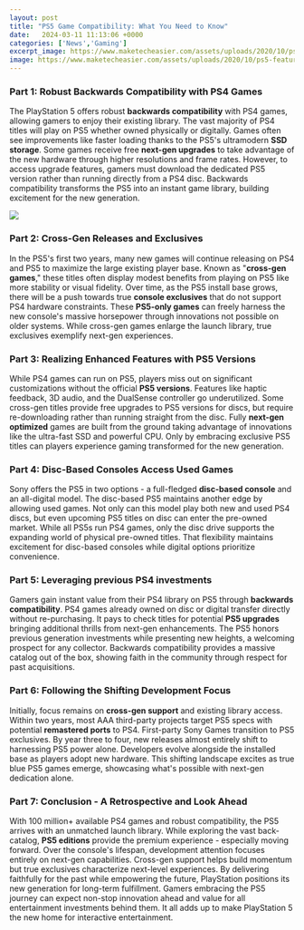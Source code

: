 ```yaml
---
layout: post
title: "PS5 Game Compatibility: What You Need to Know"
date:   2024-03-11 11:13:06 +0000
categories: ['News','Gaming']
excerpt_image: https://www.maketecheasier.com/assets/uploads/2020/10/ps5-feature.jpg
image: https://www.maketecheasier.com/assets/uploads/2020/10/ps5-feature.jpg
---
```


### Part 1: Robust Backwards Compatibility with PS4 Games
The PlayStation 5 offers robust **backwards compatibility** with PS4 games, allowing gamers to enjoy their existing library. The vast majority of PS4 titles will play on PS5 whether owned physically or digitally. Games often see improvements like faster loading thanks to the PS5's ultramodern **SSD storage**. Some games receive free **next-gen upgrades** to take advantage of the new hardware through higher resolutions and frame rates. However, to access upgrade features, gamers must download the dedicated PS5 version rather than running directly from a PS4 disc. Backwards compatibility transforms the PS5 into an instant game library, building excitement for the new generation.

![](https://www.maketecheasier.com/assets/uploads/2020/10/ps5-feature.jpg)
### Part 2: Cross-Gen Releases and Exclusives
In the PS5's first two years, many new games will continue releasing on PS4 and PS5 to maximize the large existing player base. Known as "**cross-gen games**," these titles often display modest benefits from playing on PS5 like more stability or visual fidelity. Over time, as the PS5 install base grows, there will be a push towards true **console exclusives** that do not support PS4 hardware constraints. These **PS5-only games** can freely harness the new console's massive horsepower through innovations not possible on older systems. While cross-gen games enlarge the launch library, true exclusives exemplify next-gen experiences.  
### Part 3: Realizing Enhanced Features with PS5 Versions  
While PS4 games can run on PS5, players miss out on significant customizations without the official **PS5 versions**. Features like haptic feedback, 3D audio, and the DualSense controller go underutilized. Some cross-gen titles provide free upgrades to PS5 versions for discs, but require re-downloading rather than running straight from the disc. Fully **next-gen optimized** games are built from the ground taking advantage of innovations like the ultra-fast SSD and powerful CPU. Only by embracing exclusive PS5 titles can players experience gaming transformed for the new generation.
### Part 4: Disc-Based Consoles Access Used Games
Sony offers the PS5 in two options - a full-fledged **disc-based console** and an all-digital model. The disc-based PS5 maintains another edge by allowing used games. Not only can this model play both new and used PS4 discs, but even upcoming PS5 titles on disc can enter the pre-owned market. While all PS5s run PS4 games, only the disc drive supports the expanding world of physical pre-owned titles. That flexibility maintains excitement for disc-based consoles while digital options prioritize convenience.
### Part 5: Leveraging previous PS4 investments  
Gamers gain instant value from their PS4 library on PS5 through **backwards compatibility**. PS4 games already owned on disc or digital transfer directly without re-purchasing. It pays to check titles for potential **PS5 upgrades** bringing additional thrills from next-gen enhancements. The PS5 honors previous generation investments while presenting new heights, a welcoming prospect for any collector. Backwards compatibility provides a massive catalog out of the box, showing faith in the community through respect for past acquisitions.
### Part 6: Following the Shifting Development Focus
Initially, focus remains on **cross-gen support** and existing library access. Within two years, most AAA third-party projects target PS5 specs with potential **remastered ports** to PS4. First-party Sony Games transition to PS5 exclusives. By year three to four, new releases almost entirely shift to harnessing PS5 power alone. Developers evolve alongside the installed base as players adopt new hardware. This shifting landscape excites as true blue PS5 games emerge, showcasing what's possible with next-gen dedication alone.
### Part 7: Conclusion - A Retrospective and Look Ahead
With 100 million+ available PS4 games and robust compatibility, the PS5 arrives with an unmatched launch library. While exploring the vast back-catalog, **PS5 editions** provide the premium experience - especially moving forward. Over the console's lifespan, development attention focuses entirely on next-gen capabilities. Cross-gen support helps build momentum but true exclusives characterize next-level experiences. By delivering faithfully for the past while empowering the future, PlayStation positions its new generation for long-term fulfillment. Gamers embracing the PS5 journey can expect non-stop innovation ahead and value for all entertainment investments behind them. It all adds up to make PlayStation 5 the new home for interactive entertainment.